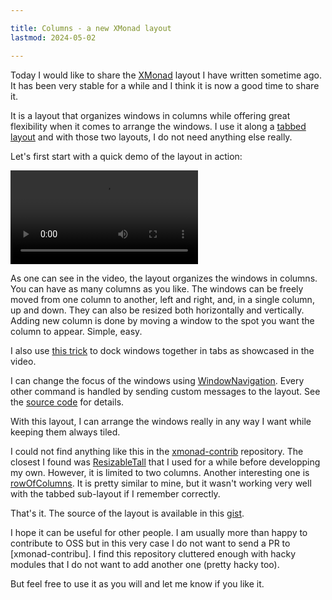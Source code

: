 ```yaml
---

title: Columns - a new XMonad layout
lastmod: 2024-05-02

---
```


Today I would like to share the [XMonad][xmonad] layout I have written sometime 
ago. It has been very stable for a while and I think it is now a good time to 
share it.

It is a layout that organizes windows in columns while offering great 
flexibility when it comes to arrange the windows. I use it along a [tabbed 
layout][tabbed-layout] and with those two layouts, I do not need anything else 
really.

Let's first start with a quick demo of the layout in action:

![](/images/columns.mkv)

As one can see in the video, the layout organizes the windows in columns. You 
can have as many columns as you like. The windows can be freely moved from one 
column to another, left and right, and, in a single column, up and down. They 
can also be resized both horizontally and vertically. Adding new column is done 
by moving a window to the spot you want the column to appear. Simple, easy.

I also use [this trick][sublayout] to dock windows together in tabs as 
showcased in the video.

I can change the focus of the windows using [WindowNavigation]. Every other 
command is handled by sending custom messages to the layout. See the [source 
code][gist] for details.

With this layout, I can arrange the windows really in any way I want while 
keeping them always tiled.

I could not find anything like this in the [xmonad-contrib] repository. The 
closest I found was [ResizableTall] that I used for a while before developping 
my own. However, it is limited to two columns. Another interesting one is 
[rowOfColumns]. It is pretty similar to mine, but it wasn't working very well 
with the tabbed sub-layout if I remember correctly.

That's it. The source of the layout is available in this [gist].

I hope it can be useful for other people. I am usually more than happy to 
contribute to OSS but in this very case I do not want to send a PR to 
[xmonad-contribu]. I find this repository cluttered enough with hacky modules 
that I do not want to add another one (pretty hacky too).

But feel free to use it as you will and let me know if you like it.

[xmonad]: https://xmonad.org/
[xmonad-contrib]: https://github.com/xmonad/xmonad-contrib
[sublayout]: 
https://hackage.haskell.org/package/xmonad-contrib-0.18.0/docs/XMonad-Layout-SubLayouts.html#v:subLayout
[ResizableTall]: 
https://hackage.haskell.org/package/xmonad-contrib-0.18.0/docs/XMonad-Layout-ResizableTile.html 
[rowOfColumns]: 
https://hackage.haskell.org/package/xmonad-contrib-0.18.0/docs/XMonad-Layout-Groups-Examples.html#g:2 
[tabbed-layout]: 
https://hackage.haskell.org/package/xmonad-contrib-0.18.0/docs/XMonad-Layout-Tabbed.html
[WindowNavigation]: 
https://hackage.haskell.org/package/xmonad-contrib-0.18.0/docs/XMonad-Layout-WindowNavigation.html
[gist]: https://gist.github.com/jecaro/a6684da4f6e5891211f19d2a7c959b44

